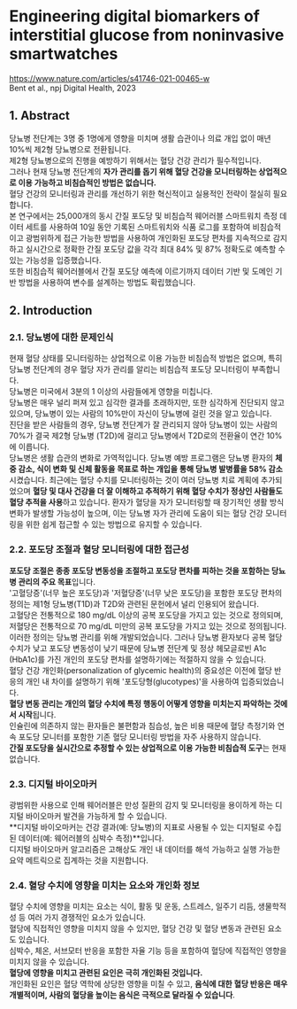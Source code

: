 # Engineering digital biomarkers of interstitial glucose from noninvasive smartwatches
https://www.nature.com/articles/s41746-021-00465-w  
Bent et al., npj Digital Health, 2023  

## 1. Abstract
당뇨병 전단계는 3명 중 1명에게 영향을 미치며 생활 습관이나 의료 개입 없이 매년 10%씩 제2형 당뇨병으로 전환됩니다.  
제2형 당뇨병으로의 진행을 예방하기 위해서는 혈당 건강 관리가 필수적입니다.  
그러나 현재 당뇨병 전단계의 **자가 관리를 돕기 위해 혈당 건강을 모니터링하는 상업적으로 이용 가능하고 비침습적인 방법은 없습니다.**  
혈당 건강의 모니터링과 관리를 개선하기 위한 혁신적이고 실용적인 전략이 절실히 필요합니다.  
본 연구에서는 25,000개의 동시 간질 포도당 및 비침습적 웨어러블 스마트워치 측정 데이터 세트를 사용하여 10일 동안 기록된 스마트워치와 식품 로그를 포함하여 비침습적이고 광범위하게 접근 가능한 방법을 사용하여 개인화된 포도당 편차를 지속적으로 감지하고 실시간으로 정확한 간질 포도당 값을 각각 최대 84% 및 87% 정확도로 예측할 수 있는 가능성을 입증했습니다.  
또한 비침습적 웨어러블에서 간질 포도당 예측에 이르기까지 데이터 기반 및 도메인 기반 방법을 사용하여 변수를 설계하는 방법도 확립했습니다.  

## 2. Introduction

### 2.1. 당뇨병에 대한 문제인식
현재 혈당 상태를 모니터링하는 상업적으로 이용 가능한 비침습적 방법은 없으며, 특히 당뇨병 전단계의 경우 혈당 자가 관리를 알리는 비침습적 포도당 모니터링이 부족합니다.  
당뇨병은 미국에서 3분의 1 이상의 사람들에게 영향을 미칩니다.  
당뇨병은 매우 널리 퍼져 있고 심각한 결과를 초래하지만, 또한 심각하게 진단되지 않고 있으며, 당뇨병이 있는 사람의 10%만이 자신이 당뇨병에 걸린 것을 알고 있습니다.  
진단을 받은 사람들의 경우, 당뇨병 전단계가 잘 관리되지 않아 당뇨병이 있는 사람의 70%가 결국 제2형 당뇨병 (T2D)에 걸리고 당뇨병에서 T2D로의 전환율이 연간 10%에 이릅니다.  
당뇨병은 생활 습관의 변화로 가역적입니다. 당뇨병 예방 프로그램은 당뇨병 환자의 **체중 감소, 식이 변화 및 신체 활동을 목표로 하는 개입을 통해 당뇨병 발병률을 58% 감소**시켰습니다. 최근에는 혈당 수치를 모니터링하는 것이 여러 당뇨병 치료 계획에 추가되었으며 **혈당 및 대사 건강을 더 잘 이해하고 추적하기 위해 혈당 수치가 정상인 사람들도 혈당 추적을 사용**하고 있습니다. 환자가 혈당을 자가 모니터링할 때 장기적인 생활 방식 변화가 발생할 가능성이 높으며, 이는 당뇨병 자가 관리에 도움이 되는 혈당 건강 모니터링을 위한 쉽게 접근할 수 있는 방법으로 유지할 수 있습니다.
  
### 2.2. 포도당 조절과 혈당 모니터링에 대한 접근성
**포도당 조절은 종종 포도당 변동성을 조절하고 포도당 편차를 피하는 것을 포함하는 당뇨병 관리의 주요 목표**입니다.  
'고혈당증'(너무 높은 포도당)과 '저혈당증'(너무 낮은 포도당)을 포함한 포도당 편차의 정의는 제1형 당뇨병(T1D)과 T2D와 관련된 문헌에서 널리 인용되어 왔습니다.  
고혈당은 전통적으로 180 mg/dL 이상의 공복 포도당을 가지고 있는 것으로 정의되며, 저혈당은 전통적으로 70 mg/dL 미만의 공복 포도당을 가지고 있는 것으로 정의됩니다.  
이러한 정의는 당뇨병 관리를 위해 개발되었습니다. 그러나 당뇨병 환자보다 공복 혈당 수치가 낮고 포도당 변동성이 낮기 때문에 당뇨병 전단계 및 정상 헤모글로빈 A1c (HbA1c)를 가진 개인의 포도당 편차를 설명하기에는 적절하지 않을 수 있습니다.  
혈당 건강 개인화(personalization of glycemic health)의 중요성은 이전에 혈당 반응의 개인 내 차이를 설명하기 위해 '포도당형(glucotypes)'을 사용하여 입증되었습니다.  
**혈당 변동 관리는 개인의 혈당 수치에 특정 행동이 어떻게 영향을 미치는지 파악하는 것에서 시작**됩니다.  
인슐린에 의존하지 않는 환자들은 불편함과 침습성, 높은 비용 때문에 혈당 측정기와 연속 포도당 모니터를 포함한 기존 혈당 모니터링 방법을 자주 사용하지 않습니다.  
**간질 포도당을 실시간으로 추정할 수 있는 상업적으로 이용 가능한 비침습적 도구**는 현재 없습니다.  
  
### 2.3. 디지털 바이오마커
광범위한 사용으로 인해 웨어러블은 만성 질환의 감지 및 모니터링을 용이하게 하는 디지털 바이오마커 발견을 가능하게 할 수 있습니다.  
**디지털 바이오마커는 건강 결과(예: 당뇨병)의 지표로 사용될 수 있는 디지털로 수집된 데이터(예: 웨어러블의 심박수 측정)**입니다.  
디지털 바이오마커 알고리즘은 고해상도 개인 내 데이터를 해석 가능하고 실행 가능한 요약 메트릭으로 집계하는 것을 지원합니다.  
  
### 2.4. 혈당 수치에 영향을 미치는 요소와 개인화 정보
혈당 수치에 영향을 미치는 요소는 식이, 활동 및 운동, 스트레스, 일주기 리듬, 생물학적 성 등 여러 가지 경쟁적인 요소가 있습니다.  
혈당에 직접적인 영향을 미치지 않을 수 있지만, 혈당 건강 및 혈당 변동과 관련된 요소도 있습니다.  
심박수, 체온, 서브모터 반응을 포함한 자율 기능 등을 포함하여 혈당에 직접적인 영향을 미치지 않을 수 있습니다.  
**혈당에 영향을 미치고 관련된 요인은 극히 개인화된 것입니다.**  
개인화된 요인은 혈당 역학에 상당한 영향을 미칠 수 있고, **음식에 대한 혈당 반응은 매우 개별적이며, 사람의 혈당을 높이는 음식은 극적으로 달라질 수 있습니다**.  

